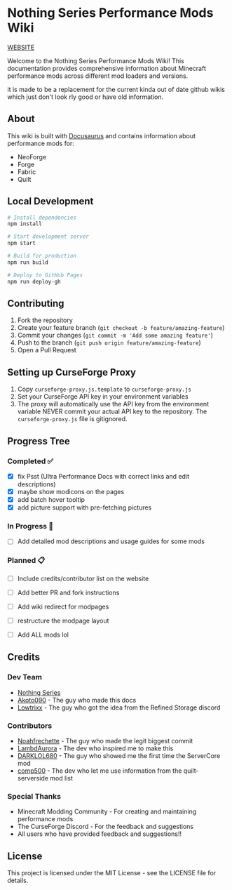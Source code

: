 # Nothing Series Performance Mods Wiki

[WEBSITE](https://nothingseries.github.io/)

Welcome to the Nothing Series Performance Mods Wiki! This documentation provides comprehensive information about Minecraft performance mods across different mod loaders and versions.

it is made to be a replacement for the current kinda out of date github wikis which just don't look rly good or have old information.

## About

This wiki is built with [Docusaurus](https://docusaurus.io/) and contains information about performance mods for:
- NeoForge
- Forge
- Fabric
- Quilt

## Local Development

```zsh
# Install dependencies
npm install

# Start development server
npm start

# Build for production
npm run build

# Deploy to GitHub Pages
npm run deploy-gh
```

## Contributing

1. Fork the repository
2. Create your feature branch (`git checkout -b feature/amazing-feature`)
3. Commit your changes (`git commit -m 'Add some amazing feature'`)
4. Push to the branch (`git push origin feature/amazing-feature`)
5. Open a Pull Request

## Setting up CurseForge Proxy

1. Copy `curseforge-proxy.js.template` to `curseforge-proxy.js`
2. Set your CurseForge API key in your environment variables
3. The proxy will automatically use the API key from the environment variable
NEVER commit your actual API key to the repository. The `curseforge-proxy.js` file is gitignored.

## Progress Tree

### Completed ✅
- [x] fix Psst (Ultra Performance Docs with correct links and edit descriptions)
- [x] maybe show modicons on the pages
- [x] add batch hover tooltip
- [x] add picture support with pre-fetching pictures

### In Progress 🚧
- [ ] Add detailed mod descriptions and usage guides for some mods


### Planned 📋

- [ ] Include credits/contributor list on the website
- [ ] Add better PR and fork instructions
- [ ] Add wiki redirect for modpages
- [ ] restructure the modpage layout
- [ ] Add ALL mods lol


## Credits

### Dev Team
- [Nothing Series](https://akoto090.github.io/nothingseries.html)
- [Akoto090](https://github.com/Akoto090) - The guy who made this docs
- [Lowtrixx](https://github.com/Lowtrixx) - The guy who got the idea from the Refined Storage discord


### Contributors
- [Noahfrechette](https://github.com/Noahfrechette) - The guy who made the legit biggest commit
- [LambdAurora](https://github.com/LambdAurora) - The dev who inspired me to make this
- [DARKLOL680](https://github.com/DARKLOL680) - The guy who showed me the first time the ServerCore mod
- [comp500](https://github.com/comp500) - The dev who let me use information from the quilt-serverside mod list

### Special Thanks
- Minecraft Modding Community - For creating and maintaining performance mods
- The CurseForge Discord - For the feedback and suggestions
- All users who have provided feedback and suggestions!!

## License

This project is licensed under the MIT License - see the LICENSE file for details.
